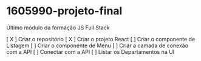 # 1605990-projeto-final
Último módulo da formação JS Full Stack

[ X ] Criar o repositório
[ X ] Criar o projeto React
[   ] Criar o componente de Listagem
[   ] Criar o componente de Menu
[   ] Criar a camada de conexão com a API
[   ] Conectar com a API
[   ] Listar os Departamentos na UI
